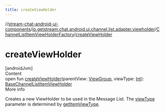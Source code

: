 ```yaml
---
title: createViewHolder
---
```

//[stream-chat-android-ui-components](../../../index.md)/[io.getstream.chat.android.ui.channel.list.adapter.viewholder](../index.md)/[ChannelListItemViewHolderFactory](index.md)/[createViewHolder](createViewHolder.md)



# createViewHolder  
[androidJvm]  
Content  
open fun [createViewHolder](createViewHolder.md)(parentView: [ViewGroup](https://developer.android.com/reference/kotlin/android/view/ViewGroup.html), viewType: [Int](https://kotlinlang.org/api/latest/jvm/stdlib/kotlin/-int/index.html)): [BaseChannelListItemViewHolder](../BaseChannelListItemViewHolder/index.md)  
More info  


Creates a new ViewHolder to be used in the Message List. The [viewType](createViewHolder.md) parameter is determined by [getItemViewType](getItemViewType.md).

  



